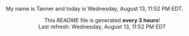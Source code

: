 My name is Tanner and today is Wednesday, August 13, 11:52 PM EDT.

<p align="center">This <i>README</i> file is generated <b>every 3 hours</b>!</br>Last refresh: Wednesday, August 13, 11:52 PM EDT<br /></p>
